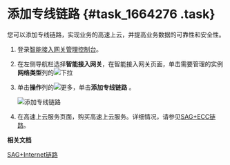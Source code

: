 # 添加专线链路 {#task_1664276 .task}

您可以添加专线链路，实现业务的高速上云，并提高业务数据的可靠性和安全性。

1.  登录[智能接入网关管理控制台](https://smartag.console.aliyun.com)。
2.  在左侧导航栏选择**智能接入网关**，在智能接入网关页面，单击需要管理的实例**网络类型**列的![下拉](http://static-aliyun-doc.oss-cn-hangzhou.aliyuncs.com/assets/img/817218/156662028450982_zh-CN.png)
3.  单击**操作**列的![更多](http://static-aliyun-doc.oss-cn-hangzhou.aliyuncs.com/assets/img/817045/156662028450940_zh-CN.png)，单击**添加专线链路** 。 

    ![添加专线链路](http://static-aliyun-doc.oss-cn-hangzhou.aliyuncs.com/assets/img/1319196/156662028555239_zh-CN.png)

4.  在高速上云服务页面，购买高速上云服务。详细情况，请参见[SAG+ECC链路](../../../../cn.zh-CN/购买指南/购买智能接入网关/SAG+ECC链路.md#)。

**相关文档**  


[SAG+Internet链路](../../../../cn.zh-CN/购买指南/购买智能接入网关/SAG+Internet链路.md#)

